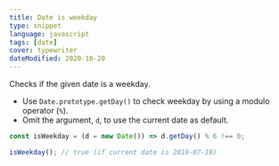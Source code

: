 ```yaml
---
title: Date is weekday
type: snippet
language: javascript
tags: [date]
cover: typewriter
dateModified: 2020-10-20
---
```


Checks if the given date is a weekday.

- Use `Date.prototype.getDay()` to check weekday by using a modulo operator (`%`).
- Omit the argument, `d`, to use the current date as default.

```js
const isWeekday = (d = new Date()) => d.getDay() % 6 !== 0;
```

```js
isWeekday(); // true (if current date is 2019-07-19)
```
